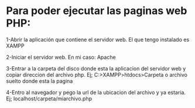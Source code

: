 # Para poder ejecutar las paginas web PHP:

1-Abrir la aplicación que contiene el servidor web. El que tengo instalado es XAMPP

2-Iniciar el servidor web. En mi caso: Apache

3-Entrar a la carpeta del disco donde esta la aplicacion del servidor web y copiar direccion del archivo php. Ej; C:>XAMPP>htdocs>Carpeta o archivo suelto donde esta la pagina

4-Entro al navegador y pego la url de la ubicacion del archivo y ya estaria. Ej; localhost/carpeta/miarchivo.php
